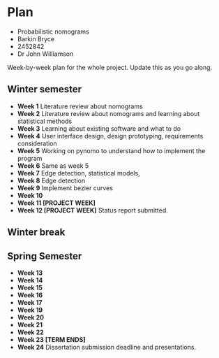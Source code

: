 # Plan

* Probabilistic nomograms
* Barkin Bryce
* 2452842
* Dr John Williamson

Week-by-week plan for the whole project. Update this as you go along.

## Winter semester

* **Week 1**
Literature review about nomograms
* **Week 2**
Literature review about nomograms and learning about statistical methods
* **Week 3**
Learning about existing software and what to do
* **Week 4**
User interface design, design prototyping, requirements consideration 
* **Week 5**
Working on pynomo to understand how to implement the program
* **Week 6**
Same as week 5
* **Week 7** Edge detection, statistical models, 
* **Week 8** Edge detection
* **Week 9** Implement bezier curves 
* **Week 10** 
* **Week 11 [PROJECT WEEK]**
* **Week 12 [PROJECT WEEK]** Status report submitted.

## Winter break

## Spring Semester

* **Week 13**
* **Week 14**
* **Week 15**
* **Week 16**
* **Week 17**
* **Week 19**
* **Week 20**
* **Week 21**
* **Week 22**
* **Week 23 [TERM ENDS]**
* **Week 24** Dissertation submission deadline and presentations.

